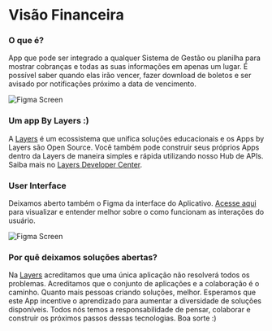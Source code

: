 # Visão Financeira

### O que é?
App que pode ser integrado a qualquer Sistema de Gestão ou planilha para mostrar cobranças e todas as suas informações em apenas um lugar. É possível saber quando elas irão vencer, fazer download de boletos e ser avisado por notificações próximo a data de vencimento.

![Figma Screen](https://i.ibb.co/tZBJSmz/github-image.png)

### Um app By Layers :)
A [Layers](https://layers.education) é um ecossistema que unifica soluções educacionais e os Apps by Layers são Open Source. Você também pode construir seus próprios Apps dentro da Layers de maneira simples e rápida utilizando nosso Hub de APIs. Saiba mais no [Layers Developer Center](https://developers.layers.education).

### User Interface
Deixamos aberto também o Figma da interface do Aplicativo. [Acesse aqui](https://www.figma.com/file/jhNnpLKwUp5nQQClC3h9Pn/%E2%9C%85-App-Vis%C3%A3o-Financeira?node-id=1%3A4&t=kfTGIzlBLCw6OXFz-1) para visualizar e entender melhor sobre o como funcionam as interações do usuário.

![Figma Screen](https://i.ibb.co/HFpMbRC/Captura-de-Tela-2022-11-21-a-s-11-09-33.png)

### Por quê deixamos soluções abertas?
Na [Layers](https://layers.education) acreditamos que uma única aplicação não resolverá todos os problemas. Acreditamos que o conjunto de aplicações e a colaboração é o caminho. Quanto mais pessoas criando soluções, melhor. Esperamos que este App incentive o aprendizado para aumentar a diversidade de soluções disponíveis. Todos nós temos a responsabilidade de pensar, colaborar e construir os próximos passos dessas tecnologias. Boa sorte :)
